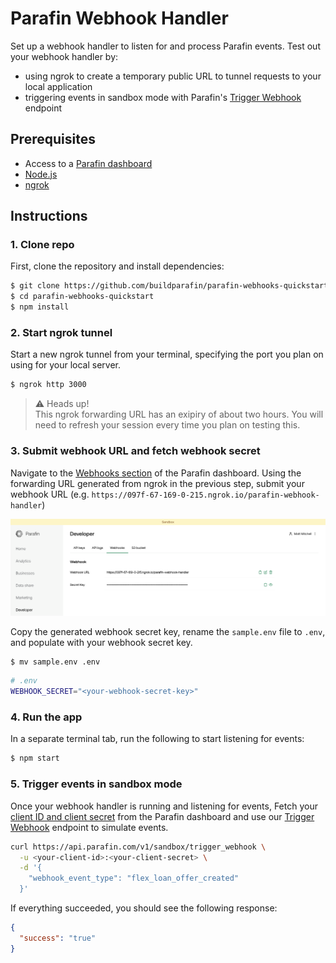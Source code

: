 # Parafin Webhook Handler

Set up a webhook handler to listen for and process Parafin events. Test out your webhook handler by:
* using ngrok to create a temporary public URL to tunnel requests to your local application 
* triggering events in sandbox mode with Parafin's [Trigger Webhook](https://docs.parafin.com/api/#tag/Sandbox/operation/Trigger%20Webhook) endpoint


## Prerequisites 
* Access to a [Parafin dashboard](https://dashboard.parafin.com)
* [Node.js](https://nodejs.org/en/)
* [ngrok](https://ngrok.com/)

## Instructions

### 1. Clone repo
First, clone the repository and install dependencies:

```bash
$ git clone https://github.com/buildparafin/parafin-webhooks-quickstart.git
$ cd parafin-webhooks-quickstart
$ npm install
```

### 2. Start ngrok tunnel
Start a new ngrok tunnel from your terminal, specifying the port you plan on using for your local server.

```bash
$ ngrok http 3000
```

> ⚠️ Heads up! <br/>
> This ngrok forwarding URL has an exipiry of about two hours. You will need to refresh your session every time you plan on testing this.


### 3. Submit webhook URL and fetch webhook secret
Navigate to the [Webhooks section](https://dashboard.parafin.com/developer/webhooks?sandbox_mode=true) of the Parafin dashboard. Using the forwarding URL generated from ngrok in the previous step, submit your webhook URL (e.g. `https://097f-67-169-0-215.ngrok.io/parafin-webhook-handler`) 


![Submit webhook URL](/img/submit-webhook-url.png)


Copy the generated webhook secret key, rename the `sample.env` file to `.env`, and populate with your webhook secret key.

```bash
$ mv sample.env .env
```

```bash
# .env
WEBHOOK_SECRET="<your-webhook-secret-key>"
```


### 4. Run the app
In a separate terminal tab, run the following to start listening for events:

```bash
$ npm start
```

### 5. Trigger events in sandbox mode
Once your webhook handler is running and listening for events, Fetch your [client ID and client secret](https://dashboard.parafin.com/developer/api-keys?sandbox_mode=true) from the Parafin dashboard and use our [Trigger Webhook](https://docs.parafin.com/api/#tag/Sandbox/operation/Trigger%20Webhook) endpoint to simulate events. 

```bash
curl https://api.parafin.com/v1/sandbox/trigger_webhook \
  -u <your-client-id>:<your-client-secret> \
  -d '{
    "webhook_event_type": "flex_loan_offer_created"
  }'   
```

If everything succeeded, you should see the following response:

```json
{
  "success": "true"
}
```